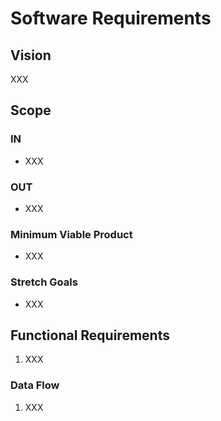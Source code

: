 # Software Requirements

## Vision

XXX

## Scope

### IN

- XXX

### OUT

- XXX

### Minimum Viable Product

- XXX

### Stretch Goals

- XXX

## Functional Requirements

1. XXX

### Data Flow

1. XXX

